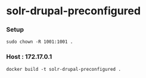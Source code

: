 # solr-drupal-preconfigured

### Setup
`sudo chown -R 1001:1001 .`
### Host : 172.17.0.1
`docker build -t solr-drupal-preconfigured .`